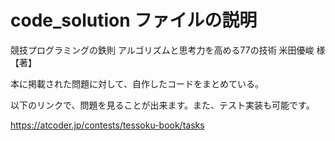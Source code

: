 # code_solution ファイルの説明

競技プログラミングの鉄則 アルゴリズムと思考力を高める77の技術 米田優峻 様【著】

本に掲載された問題に対して、自作したコードをまとめている。

以下のリンクで、問題を見ることが出来ます。また、テスト実装も可能です。

https://atcoder.jp/contests/tessoku-book/tasks



